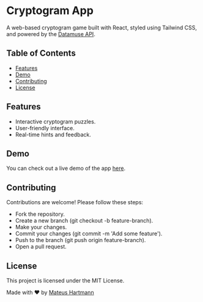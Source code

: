 # Cryptogram App

A web-based cryptogram game built with React, styled using Tailwind CSS, and powered by the [Datamuse API](https://api.datamuse.com/).

## Table of Contents

- [Features](#features)
- [Demo](#demo)
- [Contributing](#contributing)
- [License](#license)

## Features

- Interactive cryptogram puzzles.
- User-friendly interface.
- Real-time hints and feedback.

## Demo

You can check out a live demo of the app [here](https://hartmanndev.github.io/cryptogram/).

## Contributing
Contributions are welcome! Please follow these steps:

- Fork the repository.
- Create a new branch (git checkout -b feature-branch).
- Make your changes.
- Commit your changes (git commit -m 'Add some feature').
- Push to the branch (git push origin feature-branch).
- Open a pull request.

## License
This project is licensed under the MIT License.

Made with ❤️ by [Mateus Hartmann](https://github.com/HartmannDev)